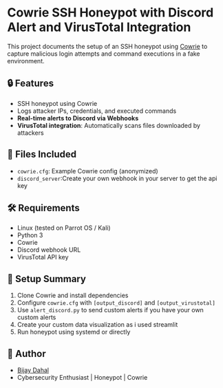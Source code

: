 # Cowrie SSH Honeypot with Discord Alert and VirusTotal Integration

This project documents the setup of an SSH honeypot using [Cowrie](https://github.com/cowrie/cowrie) to capture malicious login attempts and command executions in a fake environment.

## 🔒 Features

- SSH honeypot using Cowrie
- Logs attacker IPs, credentials, and executed commands
- **Real-time alerts to Discord via Webhooks**
- **VirusTotal integration**: Automatically scans files downloaded by attackers

## 📁 Files Included

- `cowrie.cfg`: Example Cowrie config (anonymized)
- `discord_server`:Create your own webhook in your server to get the api key

## 🛠 Requirements

- Linux (tested on Parrot OS / Kali)
- Python 3
- Cowrie
- Discord webhook URL
- VirusTotal API key

## 🚀 Setup Summary

1. Clone Cowrie and install dependencies
2. Configure `cowrie.cfg` with `[output_discord]` and `[output_virustotal]`
3. Use `alert_discord.py` to send custom alerts if you have your own custom alerts
4. Create your custom data visualization as  i used streamlit
5. Run honeypot using systemd or directly

## 🤖 Author

- [Bijay Dahal](https://www.linkedin.com/in/bijay-dahal-226286334/)
- Cybersecurity Enthusiast | Honeypot | Cowrie

